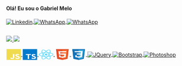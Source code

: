 #### Olá! Eu sou o Gabriel Melo
<div style="display: inline_block">
  <a href="https://www.linkedin.com/in/gabriel-melo-396926192/" >
    <img align="center" alt="Linkedin" height="40" src="https://img.icons8.com/doodle/344/linkedin--v2.png" />
  </a>
  
  <a href="https://api.whatsapp.com/send?phone=5511971629022" >
    <img align="center" alt="WhatsApp" height="40" src="https://img.icons8.com/doodle/344/whatsapp.png" />
  </a>
  
  <a href="mailto:gabrielm.leite@hotmail.com" >
    <img align="center" alt="WhatsApp" height="40" src="https://img.icons8.com/doodle/344/ms-outlook.png" />
  </a>
</div>

##

<div align="left">
  <a href="https://github.com/GabrielMelo97">
  <img height="180em" src="https://github-readme-stats.vercel.app/api?username=GabrielMelo97&show_icons=true&theme=dark&include_all_commits=true&count_private=true"/>
  <img height="180em" src="https://github-readme-stats.vercel.app/api/top-langs/?username=GabrielMelo97&layout=compact&langs_count=7&theme=dark"/>
</div>

<div style="display: inline_block"><br>
  <img align="center" alt="Js" height="30" width="40" src="https://raw.githubusercontent.com/devicons/devicon/master/icons/javascript/javascript-plain.svg">
  <img align="center" alt="Ts" height="30" width="40" src="https://raw.githubusercontent.com/devicons/devicon/master/icons/typescript/typescript-plain.svg">
  <img align="center" alt="React" height="30" width="40" src="https://raw.githubusercontent.com/devicons/devicon/master/icons/react/react-original.svg">
  <img align="center" alt="HTML" height="30" width="40" src="https://raw.githubusercontent.com/devicons/devicon/master/icons/html5/html5-original.svg">
  <img align="center" alt="CSS" height="30" width="40" src="https://raw.githubusercontent.com/devicons/devicon/master/icons/css3/css3-original.svg">
  <img align="center" alt="JQuery" height="30" width="40" src="https://cdn.jsdelivr.net/gh/devicons/devicon/icons/jquery/jquery-original.svg" />
  <img align="center" alt="Bootstrap" height="30" width="40" src="https://cdn.jsdelivr.net/gh/devicons/devicon/icons/bootstrap/bootstrap-original.svg" />
  <img align="center" alt="Photoshop" height="30" width="40" src="https://cdn.jsdelivr.net/gh/devicons/devicon/icons/photoshop/photoshop-line.svg" />
</div>
 
##
